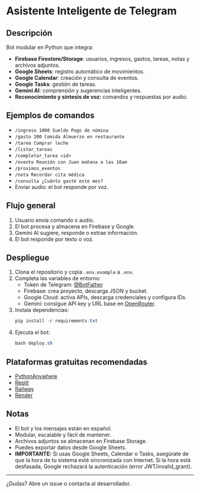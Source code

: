 # Asistente Inteligente de Telegram

## Descripción
Bot modular en Python que integra:
- **Firebase Firestore/Storage**: usuarios, ingresos, gastos, tareas, notas y archivos adjuntos.
- **Google Sheets**: registro automático de movimientos.
- **Google Calendar**: creación y consulta de eventos.
- **Google Tasks**: gestión de tareas.
- **Gemini AI**: comprensión y sugerencias inteligentes.
- **Reconocimiento y síntesis de voz**: comandos y respuestas por audio.

## Ejemplos de comandos
- `/ingreso 1000 Sueldo Pago de nómina`
- `/gasto 200 Comida Almuerzo en restaurante`
- `/tarea Comprar leche`
- `/listar_tareas`
- `/completar_tarea <id>`
- `/evento Reunión con Juan mañana a las 10am`
- `/proximos_eventos`
- `/nota Recordar cita médica`
- `/consulta ¿Cuánto gasté este mes?`
- Enviar audio: el bot responde por voz.

## Flujo general
1. Usuario envía comando o audio.
2. El bot procesa y almacena en Firebase y Google.
3. Gemini AI sugiere, responde o extrae información.
4. El bot responde por texto o voz.

## Despliegue
1. Clona el repositorio y copia `.env.example` a `.env`.
2. Completa las variables de entorno:
   - Token de Telegram: [@BotFather](https://t.me/BotFather)
   - Firebase: crea proyecto, descarga JSON y bucket.
   - Google Cloud: activa APIs, descarga credenciales y configura IDs.
   - Gemini: consigue API key y URL base en [OpenRouter](https://openrouter.ai/).
3. Instala dependencias:
   ```powershell
   pip install -r requirements.txt
   ```
4. Ejecuta el bot:
   ```powershell
   bash deploy.sh
   ```

## Plataformas gratuitas recomendadas
- [PythonAnywhere](https://www.pythonanywhere.com/)
- [Replit](https://replit.com/)
- [Railway](https://railway.app/)
- [Render](https://render.com/)

## Notas
- El bot y los mensajes están en español.
- Modular, escalable y fácil de mantener.
- Archivos adjuntos se almacenan en Firebase Storage.
- Puedes exportar datos desde Google Sheets.
- **IMPORTANTE:** Si usas Google Sheets, Calendar o Tasks, asegúrate de que la hora de tu sistema esté sincronizada con Internet. Si la hora está desfasada, Google rechazará la autenticación (error JWT/invalid_grant).

---

¿Dudas? Abre un issue o contacta al desarrollador.
